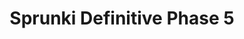 ---
slug: sprunki-definitive-phase-5-2165
title: Sprunki Definitive Phase 5
description: "Sprunki Definitive Phase 5 is an exciting online game. Play for free directly in your browser!"
icon: /images/popular_mods/Sprunki Definitive Phase 5.png
url: https://wowtbc.net/sprunkin/definitive-phase5/index.html
previewImage: /images/popular_mods/Sprunki Definitive Phase 5.png
type: popular mods

# SEO配置
seo:
  title: "Sprunki Definitive Phase 5 - Play Free Online Game | Fun Browser Games"
  description: "Sprunki Definitive Phase 5 - Play this fun online game for free in your browser. No download required!"
  ogImage: "/images/popular_mods/Sprunki Definitive Phase 5.png"
  keywords: "sprunki-definitive-phase-5-2165, online game, browser game, free game, popular mods game, play online"

videoUrls:
  - https://www.youtube.com/embed/example1
  - https://www.youtube.com/embed/example2

whyPlay:
  title: "Why Play Sprunki Definitive Phase 5?"
  items:
    - "Immersive Gameplay: Sprunki Definitive Phase 5 offers an engaging and immersive gaming experience that will keep you entertained for hours"
    - "Challenging Levels: Test your skills with increasingly difficult challenges and obstacles"
    - "Beautiful Graphics: Enjoy stunning visuals and smooth animations that bring the game world to life"
    - "Regular Updates: New content and features are added regularly to keep the game fresh and exciting"
    - "Free to Play: Experience all the fun without spending a penny"
    - "Community Features: Connect with other players, share strategies, and compete for high scores"
    - "Cross-Platform: Play on any device with a web browser, no downloads required"

features:
  title: "Key Features of Sprunki Definitive Phase 5"
  image: "/images/popular_mods/Sprunki Definitive Phase 5.png"
  items:
    - "Intuitive Controls: Easy to learn controls make Sprunki Definitive Phase 5 accessible for players of all skill levels"
    - "Multiple Game Modes: Enjoy various gameplay options that provide different challenges and experiences"
    - "Character Customization: Personalize your gaming experience with unique characters and items"
    - "Achievement System: Complete special tasks to earn rewards and recognition"
    - "Leaderboards: Compete with players worldwide and see who can achieve the highest scores"

characteristics:
  title: "Game Characteristics"
  image: "/images/popular_mods/Sprunki Definitive Phase 5.png"
  items:
    - "Genre: Popular mods game with elements of strategy and skill"
    - "Difficulty: Suitable for both casual gamers and those seeking a challenge"
    - "Play Time: Quick sessions or extended gameplay, depending on your preference"
    - "Art Style: Vibrant and engaging visuals that enhance the gaming experience"
    - "Sound Design: Immersive audio that complements the gameplay perfectly"

info: "Sprunki Definitive Phase 5 is an exciting online game that offers players a unique and engaging gaming experience. With its intuitive controls, stunning visuals, and challenging gameplay, Sprunki Definitive Phase 5 provides hours of entertainment for players of all ages and skill levels. Whether you're looking for a quick gaming session during a break or an extended play session, Sprunki Definitive Phase 5 delivers an immersive experience that will keep you coming back for more. The game features multiple levels of increasing difficulty, ensuring that players are constantly challenged as they progress. With regular updates adding new content and features, Sprunki Definitive Phase 5 remains fresh and exciting, providing endless entertainment options for its growing community of players."

howToPlayIntro: "Welcome to Sprunki Definitive Phase 5! This guide will walk you through the basics and help you master the game. Whether you're a beginner or looking to improve your skills, these tips and instructions will enhance your gaming experience."

howToPlaySteps:
  - title: "Getting Started"
    description: "Begin your Sprunki Definitive Phase 5 adventure by familiarizing yourself with the controls. Use your keyboard or mouse to navigate through the game interface. The tutorial will guide you through the basic mechanics and help you understand the objectives."
  - title: "Understanding the Objectives"
    description: "In Sprunki Definitive Phase 5, your main goal is to progress through levels by completing specific objectives. Each level presents unique challenges that require different strategies and approaches."
  - title: "Mastering the Controls"
    description: "Practice using the controls to improve your precision and reaction time. Sprunki Definitive Phase 5 requires quick reflexes and strategic thinking to overcome obstacles and defeat opponents."
  - title: "Utilizing Power-ups"
    description: "Collect power-ups throughout the game to enhance your abilities and overcome difficult challenges. Each power-up offers unique advantages that can be crucial for success."
  - title: "Developing Strategies"
    description: "As you progress in Sprunki Definitive Phase 5, develop effective strategies for different scenarios. Analyze patterns, anticipate challenges, and adapt your approach to maximize your performance."

faq:
  title: "Frequently Asked Questions about Sprunki Definitive Phase 5"
  items:
    - question: "Is Sprunki Definitive Phase 5 free to play?"
      answer: "Yes, Sprunki Definitive Phase 5 is completely free to play directly in your web browser. No downloads or purchases are required to enjoy the full game experience."
    - question: "Can I play Sprunki Definitive Phase 5 on mobile devices?"
      answer: "Yes, Sprunki Definitive Phase 5 is optimized for both desktop and mobile play. You can enjoy the game on any device with a web browser and internet connection."
    - question: "Are there any in-game purchases?"
      answer: "While Sprunki Definitive Phase 5 is free to play, there may be optional in-game purchases available for cosmetic items or additional features that don't affect core gameplay."
    - question: "How often is Sprunki Definitive Phase 5 updated?"
      answer: "The developers regularly update Sprunki Definitive Phase 5 with new content, features, and improvements based on player feedback and game performance."
    - question: "Can I play Sprunki Definitive Phase 5 offline?"
      answer: "Currently, Sprunki Definitive Phase 5 requires an internet connection to play as it's a browser-based online game."
    - question: "Is Sprunki Definitive Phase 5 suitable for children?"
      answer: "Yes, Sprunki Definitive Phase 5 is designed to be family-friendly and suitable for players of all ages."
    - question: "How do I report bugs or issues?"
      answer: "If you encounter any problems while playing Sprunki Definitive Phase 5, you can report them through the game's support page or contact the developers directly through their website."
    - question: "Still Have Questions?"
      answer: "If you have additional questions about Sprunki Definitive Phase 5 that aren't covered in this FAQ, please visit our support center or contact our customer service team for assistance."
---